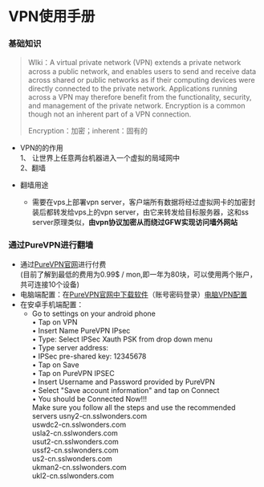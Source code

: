 # VPN使用手册

### 基础知识
> WIki：A virtual private network (VPN) extends a private network across a public network, and enables users to send and receive data across shared or public networks as if their computing devices were directly connected to the private network. Applications running across a VPN may therefore benefit from the functionality, security, and management of the private network. Encryption is a common though not an inherent part of a VPN connection.   
> 
>  Encryption：加密；inherent：固有的

- VPN的的作用  
	1、 让世界上任意两台机器进入一个虚拟的局域网中  
	2、翻墙  

- 翻墙用途
	- 需要在vps上部署vpn server，客户端所有数据将经过虚拟网卡的加密封装后都转发给vps上的vpn server，由它来转发给目标服务器，这和ss server原理类似，**由vpn协议加密从而绕过GFW实现访问墙外网站**

### 通过PureVPN进行翻墙
- 通过[PureVPN官网](https://www.purevpn.com/)进行付费  
(目前了解到最低的费用为0.99$ / mon,即一年为80块，可以使用两个账户，共可连接10个设备)  
- 电脑端配置：在[PureVPN官网中下载软件](https://www.purevpn.com/download)（账号密码登录）[电脑VPN配置](https://github.com/floatLig/Learn-Inbox/blob/master/VPN/Windows%20IKEV%20Manual%20Configuration.pdf)  
- 在安卓手机端配置：  
	- Go to settings on your android phone   
• Tap on VPN  
 • Insert Name PureVPN IPsec   
• Type: Select IPSec Xauth PSK from drop down menu   
• Type server address:   
• IPSec pre-shared key: 12345678   
• Tap on Save   
• Tap on PureVPN IPSEC   
• Insert Username and Password provided by PureVPN   
• Select "Save account information" and tap on Connect   
• You should be Connected Now!!!   
Make sure you follow all the steps and use the recommended servers usny2-cn.sslwonders.com   
uswdc2-cn.sslwonders.com   
usla2-cn.sslwonders.com   
usut2-cn.sslwonders.com   
ussf2-cn.sslwonders.com   
us2-cn.sslwonders.com   
ukman2-cn.sslwonders.com   
ukl2-cn.sslwonders.com  
